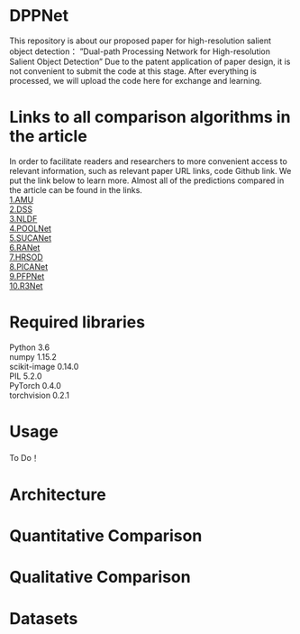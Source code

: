 # DPPNet
This repository is about our proposed paper for high-resolution salient object detection： ”Dual-path Processing Network for High-resolution Salient Object Detection”
Due to the patent application of paper design, it is not convenient to submit the code at this stage. After everything is processed, we will upload the code here for exchange and learning.
# Links to all comparison algorithms in the article
In order to facilitate readers and researchers to more convenient access to relevant information, such as relevant paper URL links, code Github link. We put the link below to learn more. Almost all of the predictions compared in the article can be found in the links.<br>
[1.AMU](https://arxiv.org/abs/1708.02001)<br>
[2.DSS](https://github.com/Joker316701882/Salient-Object-Detection)<br>
[3.NLDF](https://github.com/AceCoooool/NLDF-pytorch)<br>
[4.POOLNet](https://github.com/backseason/PoolNet)<br>
[5.SUCANet](https://ieeexplore.ieee.org/document/9103129)<br>
[6.RANet](https://github.com/ShuhanChen/RAS_ECCV18)<br>
[7.HRSOD](https://github.com/yi94code/HRSOD)<br>
[8.PICANet](https://github.com/Ugness/PiCANet-Implementation)<br>
[9.PFPNet](https://github.com/Stick-To/PFPNet-tensorflow)<br>
[10.R3Net](https://github.com/zijundeng/R3Net)<br>
# Required libraries<br>
Python 3.6<br>
numpy 1.15.2<br>
scikit-image 0.14.0<br>
PIL 5.2.0<br>
PyTorch 0.4.0<br>
torchvision 0.2.1<br>
# Usage
To Do！
# Architecture
# Quantitative Comparison
# Qualitative Comparison
# Datasets
